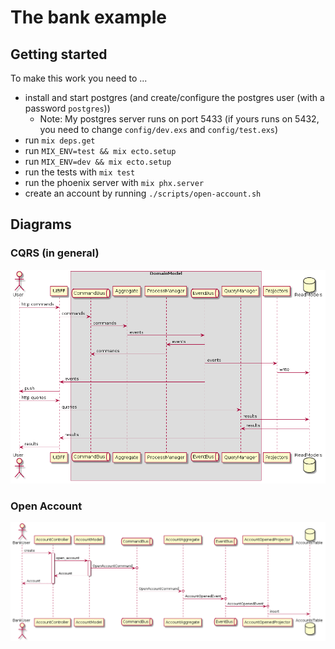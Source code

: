 # The bank example

## Getting started

To make this work you need to ...

* install and start postgres (and create/configure the postgres user (with a password `postgres`))
  * Note: My postgres server runs on port 5433 (if yours runs on 5432, you need to change `config/dev.exs` and `config/test.exs`)
* run `mix deps.get`
* run `MIX_ENV=test && mix ecto.setup`
* run `MIX_ENV=dev && mix ecto.setup`
* run the tests with `mix test`
* run the phoenix server with `mix phx.server`
* create an account by running `./scripts/open-account.sh`

## Diagrams

### CQRS (in general)

![CQRS](./images/cqrs.png)

### Open Account

![Open Account](./images/bank-open-account.png)